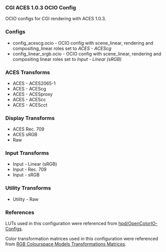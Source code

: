 ### CGI ACES 1.0.3 OCIO Config
OCIO configs for CGI rendering with ACES 1.0.3.

### Configs
* config_acescg.ocio - OCIO config with scene_linear, rendering and compositing_linear roles set to *ACES - ACEScg*
* config_linear_srgb.ocio - OCIO config with scene_linear, rendering and compositing linear roles set to *Input - Linear (sRGB)*

### ACES Transforms
* ACES - ACES2065-1
* ACES - ACEScg
* ACES - ACESproxy
* ACES - ACEScc
* ACES - ACEScct

### Display Transforms
* ACES Rec. 709
* ACES sRGB
* Raw

### Input Transforms
* Input - Linear (sRGB)
* Input - Rec. 709
* Input - sRGB

### Utility Transforms
* Utility - Raw

### References
LUTs used in this configuration were referenced from [hpd/OpenColorIO-Configs](https://github.com/hpd/OpenColorIO-Configs.git).

Color transformation matrices used in this configuration were referenced from [RGB Colourspace Models Transformations Matrices](https://www.colour-science.org:8010/apps/rgb_colourspace_models_transformation_matrix).
